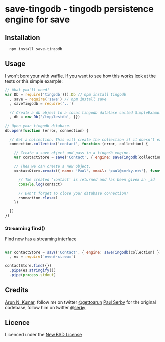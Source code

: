 # save-tingodb - tingodb persistence engine for **save**

## Installation

      npm install save-tingodb

## Usage

I won't bore your with waffle. If you want to see how this works look at the tests or this simple example:

```js
// What you'll need!
var Db = require('tingodb')().Db // npm install tingodb
  , save = require('save') // npm install save
  , saveTingodb = require('..')

  // Create a db object to a local tingodb database called SimpleExample.
  , db = new Db('/tmp/testdb', {})

// Open your tingodb database.
db.open(function (error, connection) {

  // Get a collection. This will create the collection if it doesn't exist.
  connection.collection('contact', function (error, collection) {

    // Create a save object and pass in a tingodb engine.
    var contactStore = save('Contact', { engine: saveTingodb(collection) })

    // Then we can create a new object.
    contactStore.create({ name: 'Paul', email: 'paul@serby.net'}, function (error, contact) {

      // The created 'contact' is returned and has been given an _id
      console.log(contact)

      // Don't forget to close your database connection!
      connection.close()
    })

  })
})
```

### Streaming find()

Find now has a streaming interface

```js

var contactStore = save('Contact', { engine: saveTingodb(collection) })
  , es = require('event-stream')

contactStore.find({})
  .pipe(es.stringify())
  .pipe(process.stdout)

```

## Credits
[Arun N. Kumar](https://github.com/gettoarun/), follow me on twitter [@gettoarun](http://twitter.com/gettoarun)
[Paul Serby](https://github.com/serby/) for the original codebase, follow him on twitter [@serby](http://twitter.com/serby)

## Licence
Licenced under the [New BSD License](http://opensource.org/licenses/bsd-license.php)
